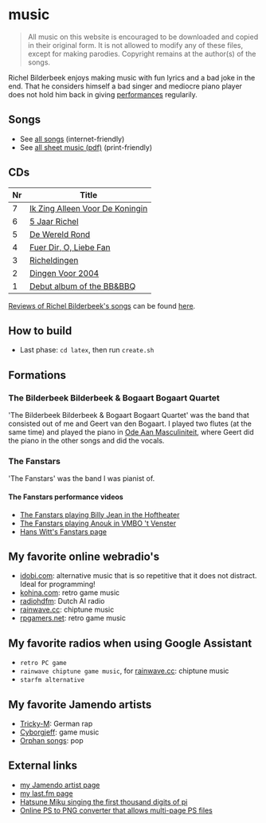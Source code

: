 # music

> All music on this website is encouraged
> to be downloaded and copied in their original form.
> It is not allowed to modify any of these files, except
> for making parodies.
> Copyright remains at the author(s) of the songs.

Richel Bilderbeek enjoys making music with fun lyrics
and a bad joke in the end. That he considers himself
a bad singer and mediocre piano player does not hold him back
in giving [performances](https://github.com/richelbilderbeek/performances)
regularily.

## Songs

- See [all songs](songs/README.md) (internet-friendly)
- See [all sheet music (pdf)](books/music.pdf) (print-friendly)

## CDs

<!-- markdownlint-disable MD013 --><!-- Tables cannot be split up over lines, hence will break 80 characters per line -->

Nr |Title
---|-------------------------------------------------------------------------------------------------
7  |[Ik Zing Alleen Voor De Koningin](https://github.com/richelbilderbeek/IkZingAlleenVoorDeKoningin)
6  |[5 Jaar Richel](https://github.com/richelbilderbeek/VijfJaarRichel)
5  |[De Wereld Rond](https://github.com/richelbilderbeek/DeWereldRond)
4  |[Fuer Dir, O, Liebe Fan](https://github.com/richelbilderbeek/FuerDirOLiebeFan)
3  |[Richeldingen](https://github.com/richelbilderbeek/Richeldingen)
2  |[Dingen Voor 2004](https://github.com/richelbilderbeek/DingenVoor2004)
1  |[Debut album of the BB&BBQ](https://github.com/richelbilderbeek/Quartet)

<!-- markdownlint-enable MD013 -->

[Reviews of Richel Bilderbeek's songs](https://github.com/richelbilderbeek/RichelBilderbeekReviews)
can be found [here](https://github.com/richelbilderbeek/RichelBilderbeekReviews).

## How to build

- Last phase: `cd latex`, then run `create.sh`

## Formations

### The Bilderbeek Bilderbeek & Bogaart Bogaart Quartet

'The Bilderbeek Bilderbeek & Bogaart Bogaart Quartet' was the band
that consisted out of me and Geert van den Bogaart. I played
two flutes (at the same time) and played the piano
in [Ode Aan Masculiniteit](songs/03_ode_aan_masculiniteit.md), where
Geert did the piano in the other songs and did the vocals.

### The Fanstars

'The Fanstars' was the band I was pianist of.

#### The Fanstars performance videos

- [The Fanstars playing Billy Jean in the Hoftheater](http://www.youtube.com/watch?v=EgAmhJSabLo)
- [The Fanstars playing Anouk in VMBO 't Venster](http://www.youtube.com/watch?v=4idyFARjbeQ)
- [Hans Witt's Fanstars page](http://home.kpn.nl/hanswitt/fanstars/index.htm)

## My favorite online webradio's

- [idobi.com](http://idobi.com): alternative music that is so repetitive
  that it does not distract. Ideal for programming!
- [kohina.com](http://www.kohina.com/): retro game music
- [radiohdfm](https://www.twitch.tv/radiohdfm): Dutch AI radio
- [rainwave.cc](https://rainwave.cc/chiptune): chiptune music
- [rpgamers.net](http://www.rpgamers.net/radio): retro game music

## My favorite radios when using Google Assistant

- `retro PC game`
- `rainwave chiptune game music`, for
  [rainwave.cc](https://rainwave.cc/chiptune): chiptune music
- `starfm alternative`

## My favorite Jamendo artists

- [Tricky-M](http://www.trickym.de.tl): German rap
- [Cyborgjeff](http://www.studio-quena.be/cyborgjeff/blog): game music
- [Orphan songs](http://www.orphansongs.com): pop

## External links

- [my Jamendo artist page](https://www.jamendo.com/artist/367809/richel-bilderbeek)
- [my last.fm page](http://www.last.fm/music/Richel+Bilderbeek)
- [Hatsune Miku singing the first thousand digits of pi](https://www.youtube.com/watch?v=TRR0H5NNfKs)
- [Online PS to PNG converter that allows multi-page PS files](https://www.imageconvert.org/ps-to-png)
